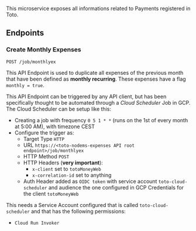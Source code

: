 This microservice exposes all informations related to Payments registered in Toto.
 
## Endpoints
### Create Monthly Expenses
`POST /job/monthlyex`

This API Endpoint is used to duplicate all expenses of the previous month that have been defined as **monthly recurring**. These expenses have a flag `monthly = true`. 

This API Endpoint can be triggered by any API client, but has been specifically thought to be automated through a *Cloud Scheduler* Job in GCP. <br>
The Cloud Scheduler can be setup like this: 
 * Creating a job with frequency `0 5 1 * *` (runs on the 1st of every month at 5:00 AM), with timezone CEST
 * Configure the trigger as: 
    * Target Type `HTTP`
    * URL `https://<toto-nodems-expenses API root endpoint>/job/monthlyex`
    * HTTP Method `POST`
    * HTTP Headers (**very important**): 
        * `x-client` set to `totoMoneyWeb`
        * `x-correlation-id` set to anything
    * Auth Header added as `OIDC token` with service account `toto-cloud-scheduler` and audience the one configured in GCP Credentials for the client `totoMoneyWeb`

This needs a Service Account configured that is called `toto-cloud-scheduler` and that has the following permissions: 
 * `Cloud Run Invoker`